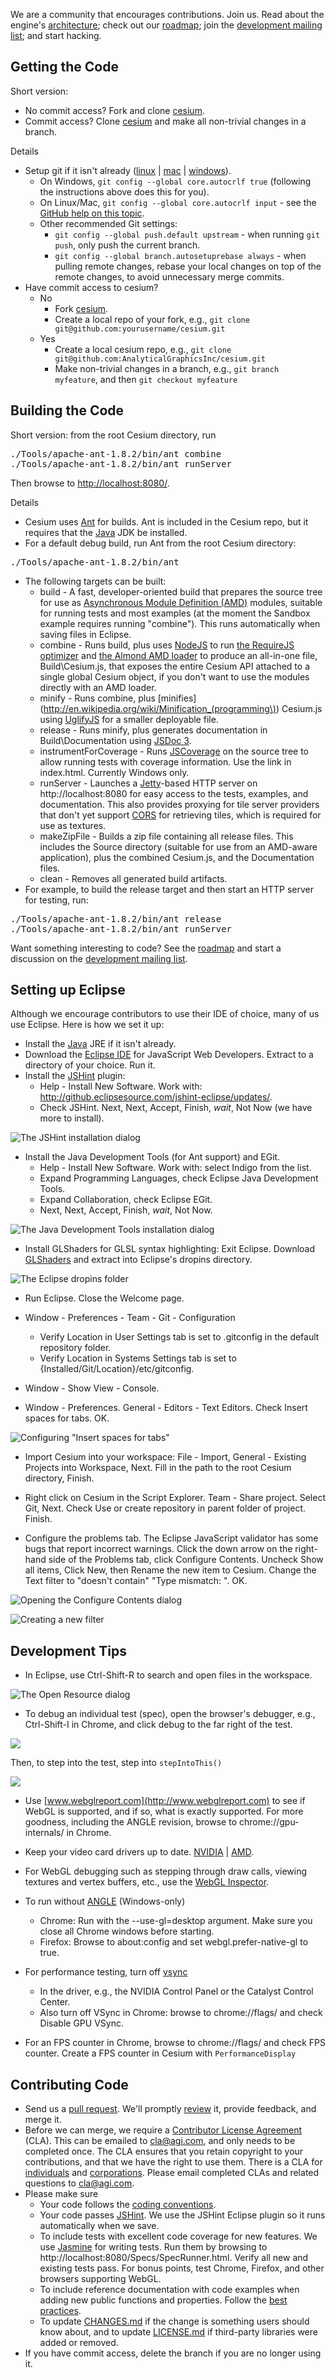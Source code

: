 We are a community that encourages contributions.  Join us.  Read about the engine's [architecture](https://github.com/AnalyticalGraphicsInc/cesium/wiki/Architecture); check out our [roadmap](https://github.com/AnalyticalGraphicsInc/cesium/wiki/Roadmap); join the [development mailing list](https://groups.google.com/d/forum/cesium-dev); and start hacking.

## Getting the Code

Short version:
* No commit access? Fork and clone [cesium](https://github.com/AnalyticalGraphicsInc/cesium).
* Commit access? Clone [cesium](https://github.com/AnalyticalGraphicsInc/cesium) and make all non-trivial changes in a branch.

Details
* Setup git if it isn't already ([linux](http://help.github.com/linux-set-up-git/) | [mac](http://help.github.com/mac-set-up-git/) | [windows](http://help.github.com/win-set-up-git/)).
   * On Windows, `git config --global core.autocrlf true` (following the instructions above does this for you).  
   * On Linux/Mac, `git config --global core.autocrlf input` - see the [GitHub help on this topic](http://help.github.com/line-endings/).
   * Other recommended Git settings:
      * `git config --global push.default upstream` - when running `git push`, only push the current branch.
      * `git config --global branch.autosetuprebase always` - when pulling remote changes, rebase your local changes on top of the remote changes, to avoid unnecessary merge commits.
* Have commit access to cesium?
   * No
      * Fork [cesium](https://github.com/AnalyticalGraphicsInc/cesium).
      * Create a local repo of your fork, e.g., `git clone git@github.com:yourusername/cesium.git`
   * Yes
      * Create a local cesium repo, e.g., `git clone git@github.com:AnalyticalGraphicsInc/cesium.git`
      * Make non-trivial changes in a branch, e.g., `git branch myfeature`, and then `git checkout myfeature`

## Building the Code

Short version: from the root Cesium directory, run
<pre>
./Tools/apache-ant-1.8.2/bin/ant combine
./Tools/apache-ant-1.8.2/bin/ant runServer
</pre>
Then browse to [http://localhost:8080/](http://localhost:8080/).

Details
* Cesium uses [Ant](http://ant.apache.org/) for builds.  Ant is included in the Cesium repo, but it requires that the [Java](http://www.java.com/en/download/index.jsp) JDK be installed.
* For a default debug build, run Ant from the root Cesium directory:

<pre>
./Tools/apache-ant-1.8.2/bin/ant
</pre>

* The following targets can be built:
   * build - A fast, developer-oriented build that prepares the source tree for use as [Asynchronous Module Definition (AMD)](https://github.com/amdjs/amdjs-api/wiki/AMD) modules, suitable for running tests and most examples (at the moment the Sandbox example requires running "combine").  This runs automatically when saving files in Eclipse.
   * combine - Runs build, plus uses [NodeJS](http://nodejs.org/) to run [the RequireJS optimizer](http://requirejs.org/docs/optimization.html) and [the Almond AMD loader](http://requirejs.org/docs/faq-optimization.html#wrap) to produce an all-in-one file, Build\Cesium.js, that exposes the entire Cesium API attached to a single global Cesium object, if you don't want to use the modules directly with an AMD loader.
   * minify - Runs combine, plus [minifies](http://en.wikipedia.org/wiki/Minification_(programming\)) Cesium.js using [UglifyJS](https://github.com/mishoo/UglifyJS) for a smaller deployable file.  
   * release - Runs minify, plus generates documentation in Build\Documentation using [JSDoc 3](https://github.com/jsdoc3/jsdoc).
   * instrumentForCoverage - Runs [JSCoverage](http://siliconforks.com/jscoverage/) on the source tree to allow running tests with coverage information.  Use the link in index.html.  Currently Windows only.
   * runServer - Launches a [Jetty](http://jetty.codehaus.org/jetty/)-based HTTP server on http://localhost:8080 for easy access to the tests, examples, and documentation.  This also provides proxying for tile server providers that don't yet support [CORS](http://en.wikipedia.org/wiki/Cross-origin_resource_sharing) for retrieving tiles, which is required for use as textures.
   * makeZipFile - Builds a zip file containing all release files.  This includes the Source directory (suitable for use from an AMD-aware application), plus the combined Cesium.js, and the Documentation files.
   * clean - Removes all generated build artifacts.
* For example, to build the release target and then start an HTTP server for testing, run:

<pre>
./Tools/apache-ant-1.8.2/bin/ant release
./Tools/apache-ant-1.8.2/bin/ant runServer
</pre>

Want something interesting to code?  See the [roadmap](https://github.com/AnalyticalGraphicsInc/cesium/wiki/Roadmap) and start a discussion on the [development mailing list](https://groups.google.com/forum/#!topic/cesium-dev).

## Setting up Eclipse

Although we encourage contributors to use their IDE of choice, many of us use Eclipse.  Here is how we set it up:

* Install the [Java](http://www.java.com/en/download/index.jsp) JRE if it isn't already.
* Download the [Eclipse IDE](http://www.eclipse.org/downloads/) for JavaScript Web Developers.  Extract to a directory of your choice.  Run it.
* Install the [JSHint](http://www.jshint.com/) plugin: 
   * Help - Install New Software.  Work with: http://github.eclipsesource.com/jshint-eclipse/updates/.
   * Check JSHint.  Next, Next, Accept, Finish, _wait_, Not Now (we have more to install).

![The JSHint installation dialog](jshint.png)

* Install the Java Development Tools (for Ant support) and EGit.
   * Help - Install New Software.  Work with: select Indigo from the list.  
   * Expand Programming Languages, check Eclipse Java Development Tools.  
   * Expand Collaboration, check Eclipse EGit.  
   * Next, Next, Accept, Finish, _wait_, Not Now.

![The Java Development Tools installation dialog](indigo.png)

* Install GLShaders for GLSL syntax highlighting:  Exit Eclipse.  Download [GLShaders](http://sourceforge.net/projects/glshaders/) and extract into Eclipse's dropins directory.

![The Eclipse dropins folder](glshaders.png)

* Run Eclipse. Close the Welcome page.

* Window - Preferences - Team - Git - Configuration
    * Verify Location in User Settings tab is set to .gitconfig in the default repository folder.
    * Verify Location in Systems Settings tab is set to {Installed/Git/Location}/etc/gitconfig.

* Window - Show View - Console.

* Window - Preferences.  General - Editors - Text Editors.  Check Insert spaces for tabs.  OK.

![Configuring "Insert spaces for tabs"](tabs.png)

* Import Cesium into your workspace:  File - Import, General - Existing Projects into Workspace, Next.  Fill in the path to the root Cesium directory, Finish.

* Right click on Cesium in the Script Explorer.  Team - Share project.  Select Git, Next.  Check Use or create repository in parent folder of project.  Finish.

* Configure the problems tab.  The Eclipse JavaScript validator has some bugs that report incorrect warnings.  Click the down arrow on the right-hand side of the Problems tab, click Configure Contents.  Uncheck Show all items, Click New, then Rename the new item to Cesium.  Change the Text filter to "doesn't contain" "Type mismatch: ".  OK.

![Opening the Configure Contents dialog](configureContents.png)

![Creating a new filter](configureContents2.png)

## Development Tips

* In Eclipse, use Ctrl-Shift-R to search and open files in the workspace.

![The Open Resource dialog](openresource.png)

* To debug an individual test (spec), open the browser's debugger, e.g., Ctrl-Shift-I in Chrome, and click debug to the far right of the test.

![](debugJasmine.png)

Then, to step into the test, step into `stepIntoThis()`

![](stepIntoThis.png)

* Use [www.webglreport.com](http://www.webglreport.com) to see if WebGL is supported, and if so, what is exactly supported.  For more goodness, including the ANGLE revision, browse to chrome://gpu-internals/ in Chrome.

* Keep your video card drivers up to date.  [NVIDIA](http://www.nvidia.com/Download/index.aspx) | [AMD](http://support.amd.com/us/gpudownload/Pages/index.aspx).

* For WebGL debugging such as stepping through draw calls, viewing textures and vertex buffers, etc., use the [WebGL Inspector](http://benvanik.github.com/WebGL-Inspector/).

* To run without [ANGLE](http://code.google.com/p/angleproject/) (Windows-only)
   * Chrome:  Run with the --use-gl=desktop argument.  Make sure you close all Chrome windows before starting.
   * Firefox:  Browse to about:config and set webgl.prefer-native-gl to true.

* For performance testing, turn off [vsync](http://hardforum.com/showthread.php?t=928593)
   * In the driver, e.g., the NVIDIA Control Panel or the Catalyst Control Center.
   * Also turn off VSync in Chrome: browse to chrome://flags/ and check Disable GPU VSync.

* For an FPS counter in Chrome, browse to chrome://flags/ and check FPS counter.  Create a FPS counter in Cesium with `PerformanceDisplay`

## Contributing Code

* Send us a [pull request](http://help.github.com/send-pull-requests/).  We'll promptly [review](Code-Review-Tips) it, provide feedback, and merge it.
* Before we can merge, we require a [Contributor License Agreement](http://producingoss.com/en/copyright-assignment.html#copyright-assignment-cla) (CLA).  This can be emailed to cla@agi.com, and only needs to be completed once.  The CLA ensures that you retain copyright to your contributions, and that we have the right to use them.  There is a CLA for [individuals](http://www.agi.com/licenses/individual-cla-agi-v1.0.txt) and [corporations](http://www.agi.com/licenses/corporate-cla-agi-v1.0.txt).  Please email completed CLAs and related questions to cla@agi.com.
* Please make sure
   * Your code follows the [coding conventions](https://github.com/AnalyticalGraphicsInc/cesium/wiki/JavaScript-Coding-Conventions).
   * Your code passes [JSHint](http://www.jshint.com/).  We use the JSHint Eclipse plugin so it runs automatically when we save.
   * To include tests with excellent code coverage for new features.  We use [Jasmine](http://pivotal.github.com/jasmine/) for writing tests.  Run them by browsing to http://localhost:8080/Specs/SpecRunner.html.  Verify all  new and existing tests pass.  For bonus points, test Chrome, Firefox, and other browsers supporting WebGL.
   * To include reference documentation with code examples when adding new public functions and properties.  Follow the [best practices](https://github.com/AnalyticalGraphicsInc/cesium/wiki/Documentation-Best-Practices).
   * To update [CHANGES.md](https://github.com/AnalyticalGraphicsInc/cesium/blob/master/CHANGES.md) if the change is something users should know about, and to update [LICENSE.md](https://github.com/AnalyticalGraphicsInc/cesium/blob/master/LICENSE.md) if third-party libraries were added or removed.
* If you have commit access, delete the branch if you are no longer using it.